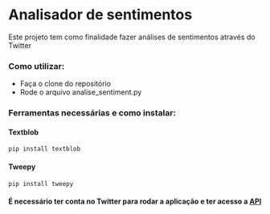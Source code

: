 # Analisador de sentimentos
Este projeto tem como finalidade fazer análises de sentimentos através do Twitter
### Como utilizar:
* Faça o clone do repositório
* Rode o arquivo analise_sentiment.py

### Ferramentas necessárias e como instalar:
#### Textblob
    
    pip install textblob
    
#### Tweepy
    
    pip install tweepy
    
#### É necessário ter conta no Twitter para rodar a aplicação e ter acesso a [API](https://apps.twitter.com/)
